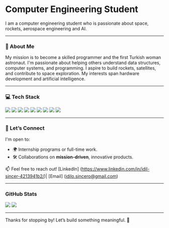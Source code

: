 # Computer Engineering Student


I am a computer engineering student who is passionate about space, rockets, aerospace engineering and AI.

---

### 🚀 About Me
My mission is to become a skilled programmer and the first Turkish woman astronaut. I'm passionate about helping others understand data structures, computer systems, and programming. I aspire to build rockets, satellites, and contribute to space exploration. My interests span hardware development and artificial intelligence.

---


### 💻 Tech Stack
<span>
  <img src="https://img.shields.io/badge/javascript-%23323330.svg?style=for-the-badge&logo=javascript&logoColor=%23F7DF1E(https://raw.githubusercontent.com/marwin1991/profile-technology-icons/refs/heads/main/icons/html.png)">
  <img src="https://raw.githubusercontent.com/marwin1991/profile-technology-icons/refs/heads/main/icons/css.png">
  <img src="https://raw.githubusercontent.com/marwin1991/profile-technology-icons/refs/heads/main/icons/java.png">
  <img src="https://raw.githubusercontent.com/marwin1991/profile-technology-icons/refs/heads/main/icons/c.png">
  <img src="https://raw.githubusercontent.com/marwin1991/profile-technology-icons/refs/heads/main/icons/c++.png">
  <img src="https://raw.githubusercontent.com/marwin1991/profile-technology-icons/refs/heads/main/icons/python.png">
  <img src= "https://raw.githubusercontent.com/marwin1991/profile-technology-icons/refs/heads/main/icons/numpy.png">
  <img src= "https://raw.githubusercontent.com/marwin1991/profile-technology-icons/refs/heads/main/icons/pandas.png">
  <img src= "https://raw.githubusercontent.com/marwin1991/profile-technology-icons/refs/heads/main/icons/arduino.png">
</span>

---

### 🤝 Let’s Connect
I'm open to:
- 🌍 Internship programs or full-time work.
- 🛠 Collaborations on **mission-driven**, innovative products.

📫 Feel free to reach out!
[LinkedIn] (https://www.linkedin.com/in/idil-sincer-4213941b2/)| [Email] (idilo.sincero@gmail.com) 

---

### GitHub Stats
[![](https://github-readme-stats.vercel.app/api?username=cherrycolai&show_icons=true&theme=tokyonight&hide_border=true&locale=en)](https://github.com/cherrycolai)
[![](https://github-readme-streak-stats.herokuapp.com/?user=cherrycolai&theme=material-palenight)]([https://github.com/gojer16](https://github.com/cherrycolai))

---

Thanks for stopping by! Let’s build something meaningful. 🙌
